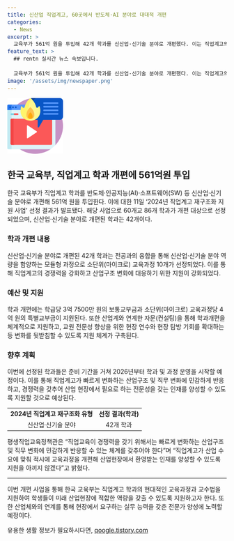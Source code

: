 ```yaml
---
title: 신산업 직업계고, 60곳에서 반도체·AI 분야로 대대적 개편
categories:
  - News
excerpt: >
  교육부가 561억 원을 투입해 42개 학과를 신산업·신기술 분야로 개편했다. 이는 직업계고의 경쟁력을 강화하고, 산업구조 변화에 대응하기 위한 노력의 일환으로, 학과 개편 학급당 3억 7500만 원의 보통교부금을 지원하며, 2026년부터 운영될 예정이다. 또한, 산업계와의 자문을 통해 학과 개편을 체계적으로 지원하고 교원 전문성 향상을 위한 현장 연수 및 기업·연구소 현장 탐방 기회를 제공할 계획이다. 이러한 노력을 통해 직업교육의 산업현장 적응성을 높이고, 경쟁력 있는 미래 인재를 양성하고자 한다.
feature_text: >
  ## rentn 실시간 뉴스 속보입니다.

  교육부가 561억 원을 투입해 42개 학과를 신산업·신기술 분야로 개편했다. 이는 직업계고의 경쟁력을 강화하고, 산업구조 변화에 대응하기 위한 노력의 일환으로, 학과 개편 학급당 3억 7500만 원의 보통교부금을 지원하며, 2026년부터 운영될 예정이다. 또한, 산업계와의 자문을 통해 학과 개편을 체계적으로 지원하고 교원 전문성 향상을 위한 현장 연수 및 기업·연구소 현장 탐방 기회를 제공할 계획이다. 이러한 노력을 통해 직업교육의 산업현장 적응성을 높이고, 경쟁력 있는 미래 인재를 양성하고자 한다.
image: '/assets/img/newspaper.png'
---
```


<p><img src="/assets/img/news.png" alt="rentncar 속보" /></p>

<h2 data-ke-size="size26">한국 교육부, 직업계고 학과 개편에 561억원 투입</h2>

<p data-ke-size="size16">한국 교육부가 직업계고 학과를 반도체·인공지능(AI)·소프트웨어(SW) 등 신산업·신기술 분야로 개편해 561억 원을 투입한다. 이에 대한 11일 ‘2024년 직업계고 재구조화 지원 사업’ 선정 결과가 발표됐다. 해당 사업으로 60개교 86개 학과가 개편 대상으로 선정되었으며, 신산업·신기술 분야로 개편된 학과는 42개이다.</p>

<h3 data-ke-size="size24">학과 개편 내용</h3>

<p data-ke-size="size16">신산업·신기술 분야로 개편된 42개 학과는 전공과의 융합을 통해 신산업·신기술 분야 역량을 함양하는 모듈형 과정으로 소단위(마이크로) 교육과정 10개가 선정되었다. 이를 통해 직업계고의 경쟁력을 강화하고 산업구조 변화에 대응하기 위한 지원이 강화되었다.</p>

<h3 data-ke-size="size24">예산 및 지원</h3>

<p data-ke-size="size16">학과 개편에는 학급당 3억 7500만 원의 보통교부금과 소단위(마이크로) 교육과정당 4억 원의 특별교부금이 지원된다. 또한 산업계와 연계한 자문(컨설팅)을 통해 학과개편을 체계적으로 지원하고, 교원 전문성 향상을 위한 현장 연수와 현장 탐방 기회를 확대하는 등 변화를 뒷받침할 수 있도록 지원 체계가 구축된다.</p>

<h3 data-ke-size="size24">향후 계획</h3>

<p data-ke-size="size16">이번에 선정된 학과들은 준비 기간을 거쳐 2026년부터 학과 및 과정 운영을 시작할 예정이다. 이를 통해 직업계고가 빠르게 변화하는 산업구조 및 직무 변화에 민감하게 반응하고, 경쟁력을 갖추어 산업 현장에서 필요로 하는 전문성을 갖는 인재를 양성할 수 있도록 지원할 것으로 예상된다.</p>

<table>
  <tr>
    <td style="text-align: center; height: 17px;"><b>2024년 직업계고 재구조화 유형</b></td>
    <td style="text-align: center; height: 17px;"><b>선정 결과(학과)</b></td>
  </tr>
  <tr>
    <td style="text-align: center; height: 17px;">신산업·신기술 분야</td>
    <td style="text-align: center; height: 17px;">42개 학과</td>
  </tr>
</table>

<p data-ke-size="size16">평생직업교육정책관은 “직업교육이 경쟁력을 갖기 위해서는 빠르게 변화하는 산업구조 및 직무 변화에 민감하게 반응할 수 있는 체계를 갖추어야 한다”며 “직업계고가 산업 수요에 맞춰 적시에 교육과정을 개편해 산업현장에서 환영받는 인재를 양성할 수 있도록 지원을 아끼지 않겠다”고 밝혔다.</p>

<hr>

<p data-ke-size="size16">이번 개편 사업을 통해 한국 교육부는 직업계고 학과의 현대적인 교육과정과 교수법을 지원하여 학생들이 미래 산업현장에 적합한 역량을 갖출 수 있도록 지원하고자 한다. 또한 산업체와의 연계를 통해 현장에서 요구하는 실무 능력을 갖춘 전문가 양성에 노력할 예정이다.</p>
유용한 생활 정보가 필요하시다면, <a href="https://qoogle.tistory.com" rel="dofollow">qoogle.tistory.com</a>


